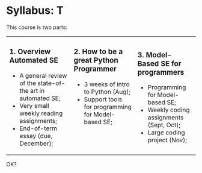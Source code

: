 
# Syllabus: T

This course is two parts:

<table><tr><td colspan=2>
<h3>1. Overview Automated SE</h3>
<ul>
<li>
A general review of the state-of-the art in automated SE;
<li>
Very small weekly reading assignments;
<li>
End-of-term essay (due, December);
</ul>
</td><td valign=top>
<h3>2. How to be a great Python Programmer</h3>
<ul>
<li>3 weeks of intro to Python (Aug);
<li>Support tools for programming for Model-based SE;
</ul>


</td>
<td>

<h3>3. Model-Based SE for programmers</h3>
<ul>
<li>Programming for Model-based SE;
<li> Weekly coding assignments (Sept, Oct);
<li> Large coding project (Nov);
</ul>


</td></tr></table>

OK?
